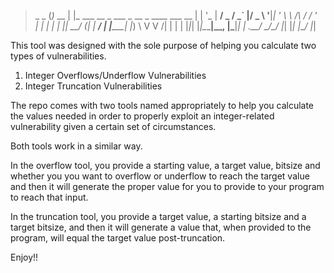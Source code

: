 >  _       _
> (_)_ __ | |_ ___  __ _  ___ _ __      _ ____      ___ __
> | | '_ \| __/ _ \/ _` |/ _ \ '__|____| '_ \ \ /\ / / '_ \
> | | | | | ||  __/ (_| |  __/ | |_____| |_) \ V  V /| | | |
> |_|_| |_|\__\___|\__, |\___|_|       | .__/ \_/\_/ |_| |_|
>                  |___/               |_|


This tool was designed with the sole purpose of helping you calculate two types of vulnerabilities.

 1. Integer Overflows/Underflow Vulnerabilities
 2. Integer Truncation Vulnerabilities

The repo comes with two tools named appropriately to help you calculate the values needed in order to properly exploit an integer-related vulnerability given a certain set of circumstances.

Both tools work in a similar way.

In the overflow tool, you provide a starting value, a target value, bitsize and whether you you want to overflow or underflow to reach the target value and then it will generate the proper value for you to provide to your program to reach that input.

In the truncation tool, you provide a target value, a starting bitsize and a target bitsize, and then it will generate a value that, when provided to the program, will equal the target value post-truncation.

Enjoy!!
